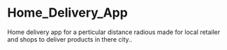 # Home_Delivery_App
Home delivery app for a perticular distance  radious made for local retailer and shops to deliver products in there city..
